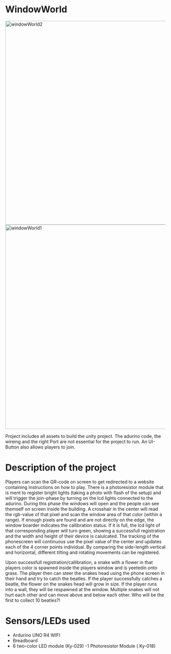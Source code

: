 # WindowWorld
<img width="638" alt="windowWorld2" src="https://github.com/user-attachments/assets/cb6af1bf-45bf-433c-9403-d164683d7896" />
<img width="640" alt="windowWorld1" src="https://github.com/user-attachments/assets/79f7e578-fb00-40a7-a48d-4add0104ea8a" />

Project includes all assets to build the unity project. The adurino code, the wireing and the right Port are not essential for the project to run. An UI-Button also allows players to join.

# Description of the project
Players can scan the QR-code on screen to get redirected to a website containing instructions on how to play. There is a photoresistor module that is ment to register bright lights (taking a photo with flash of the setup) and will trigger the join-phase by turning on the lcd lights connected to the adurino. During this phase the windows will open and the people can see themself on screen inside the building. A crosshair in the center will read the rgb-value of that pixel and scan the window area of that color (within a range). If enough pixels are found and are not directly on the edge, the window boarder indicates the callibration status. If it is full, the lcd light of that corresponding player will turn green, showing a successfull registration and the width and height of their device is calulcated. The tracking of the phonescreen will continuous use the pixel value of the center and updates each of the 4 corner points individual. By comparing the side-length vertical and horizontal, different tilting and rotating movements can be registered.

Upon successfull registration/callibration, a snake with a flower in that players color is spawned inside the players window and is yeetedin onto grass. The player then can steer the snakes head using the phone screen in their hand and try to catch the beatles. If the player successfully catches a beatle, the flower on the snakes head will grow in size. If the player runs into a wall, they will be respawned at the window. Multiple snakes will not hurt each other and can move above and below each other. Who will be the first to collect 10 beatles?!

 
# Sensors/LEDs used
 - Ardurino UNO R4 WIFI
 - Breadboard
 - 6 two-color LED module (Ky-029)
 -1 Photoresistor Module ( Ky-018)

